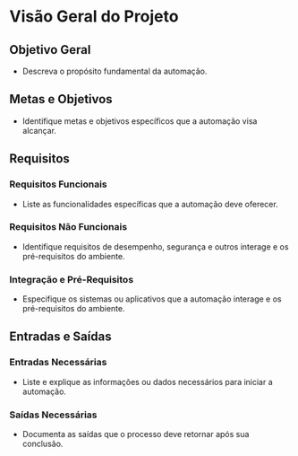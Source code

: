 # Visão Geral do Projeto

## Objetivo Geral

- Descreva o propósito fundamental da automação.

## Metas e Objetivos

- Identifique metas e objetivos específicos que a automação visa alcançar.

## Requisitos

### Requisitos Funcionais

- Liste as funcionalidades específicas que a automação deve oferecer.

### Requisitos Não Funcionais

- Identifique requisitos de desempenho, segurança e outros interage e os pré-requisitos do ambiente.

### Integração e Pré-Requisitos

- Especifique os sistemas ou aplicativos que a automação interage e os pré-requisitos do ambiente.

## Entradas e Saídas

### Entradas Necessárias

- Liste e explique as informações ou dados necessários para iniciar a automação.

### Saídas Necessárias

- Documenta as saídas que o processo deve retornar após sua conclusão.
